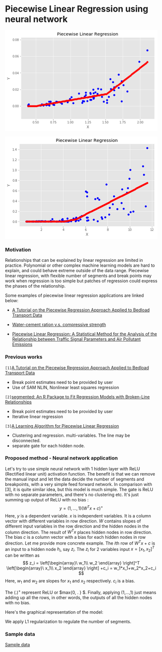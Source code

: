 # Piecewise Linear Regression using neural network

![regression1](/regression1.png)

![regression2](/regression2.png)

### Motivation

 Relationships that can be explained by linear regression are limited in practice. Polynomial or other complex machine learning models are hard to explain, and could behave extreme outside of the data range. Piecewise linear regression, with flexible number of segments and break points may work when regression is too simple but patches of regression could express the phases of the relationship.

Some examples of piecewise linear regression applications are linked below:

* [A Tutorial on the Piecewise Regression Approach Applied to Bedload Transport Data](https://www.fs.fed.us/rm/pubs/rmrs_gtr189.pdf)

* [Water-cement ration v.s. compressive strength](https://onlinecourses.science.psu.edu/stat501/node/310/)
* [Piecewise Linear Regression: A Statistical Method for the Analysis of the Relationship between Traffic Signal Parameters and Air Pollutant Emissions](http://atrf.info/papers/2016/files/ATRF2016_Full_papers_resubmission_64.pdf)

### Previous works

`[1]`[A Tutorial on the Piecewise Regression Approach Applied to Bedload Transport Data](https://www.fs.fed.us/rm/pubs/rmrs_gtr189.pdf)

- Break point estimates need to be provided by user
- Use of SAM NLIN, Nonlinear least squares regression

`[2]`[segmented: An R Package to Fit Regression Models with Broken-Line Relationships](https://www.researchgate.net/publication/234092680_Segmented_An_R_Package_to_Fit_Regression_Models_With_Broken-Line_Relationships)

- Break point estimates need to be provided by user
- Iterative linear regression

`[3]`[A Learning Algorithm for Piecewise Linear Regression](https://pdfs.semanticscholar.org/7345/d357145bc19701397cb894d22e28f770513e.pdf)

* Clustering and regression. multi-variables. The line may be disconnected.
* separate gate for each hidden node.

###  Proposed method - Neural network application

  Let's try to use simple neural network with 1 hidden layer with ReLU (Rectified linear unit) activation function. The benefit is that we can remove the manual input and let the data decide the number of segments and breakpoints, with a very simple feed forward network. In comparison with [3], it is quite similar idea, but this model is much simple. The gate is ReLU with no separate parameters, and there's no clustering etc. It's just summing up output of ReLU with no bias : 
$$
y = (1,...,1) (W^Tx+c)^+
$$
Here, $y$ is a dependent variable. $x$ is independent variables. It is a column vector with different variables in row direction. $W$ contains slopes of different input variables in the row direction and the hidden nodes in the column direction. The result of $W^Tx$ places hidden nodes in row direction. The bias $c$ is a column vector with a bias for each hidden nodes in row direction. Let me provide more concrete example. The $i$th row of $W^Tx+c$ is an input to a hidden node $h_i$, say $z_i$. The $z_i$ for 2 variables input $x = [x_1, x_2]^T$ can be written as 
$$
z_i = \left[\begin{array}\
w_1\\
w_2
\end{array} \right]^T \left[\begin{array}\
x_1\\
x_2
\end{array} \right] +c_i = w_1*x_1+w_2*x_2+c_i
$$
Here, $w_1$ and $w_2$ are slopes for $x_1$ and $x_2$ respectively. $c_i$ is a bias. 

The $(.)^+$ represent ReLU  or $max\{0, . \} $.  Finally, applying (1,...,1) just means adding up all the rows, in other words, the outputs of all the hidden nodes with no bias.

Here's the graphical representation of the model:



 We apply L1 regularization to regulate the number of segments.

### Sample data

[Sample data](https://www.fs.usda.gov/rds/archive/Product/RDS-2007-0004)

### 

